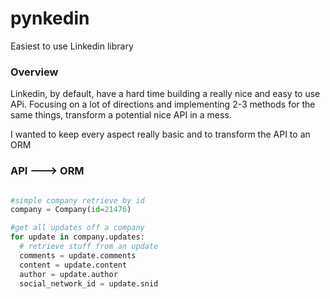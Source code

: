 pynkedin
========

Easiest to use Linkedin library

### Overview
Linkedin, by default, have a hard time building a really nice and easy to use
APi. Focusing on a lot of directions and implementing 2-3 methods for the same
things, transform a potential nice API in a mess.

I wanted to keep every aspect really basic and to transform the API to an ORM

### API ---> ORM
```python

#simple company retrieve by id
company = Company(id=21476)

#get all updates off a company
for update in company.updates:
  # retrieve stuff from an update
  comments = update.comments
  content = update.content
  author = update.author
  social_network_id = update.snid
```
